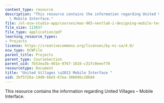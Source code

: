 ```yaml
---
content_type: resource
description: "This resource contains the information regarding United Villages \u2013\
  \ Mobile Interface."
file: /ol-ocw-studio-app/courses/mas-965-nextlab-i-designing-mobile-technologies-for-the-next-billion-users-fall-2008/3bf5726a19d06be567ea30604bc28b84_MITMAS_965F08_mcomm_m1.pdf
file_size: 113657
file_type: application/pdf
learning_resource_types:
- Projects
license: https://creativecommons.org/licenses/by-nc-sa/4.0/
ocw_type: OCWFile
parent_title: Projects
parent_type: CourseSection
parent_uid: 7b53ea3b-401e-0767-1816-c31fc0eee770
resourcetype: Document
title: "United Villages \u2013 Mobile Interface "
uid: 3bf5726a-19d0-6be5-67ea-30604bc28b84
---
```

This resource contains the information regarding United Villages – Mobile Interface.
